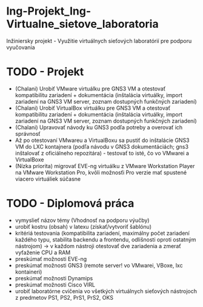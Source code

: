 # Ing-Projekt_Ing-Virtualne_sietove_laboratoria
Inžiniersky projekt - Využitie virtuálnych sieťových laboratórií pre 
podporu vyučovania

# TODO - Projekt
- (Chalani) Urobiť VMware virtuálku pre GNS3 VM a otestovať 
kompatibilitu zariadení + dokumentácia (inštalácia virtuálky, import 
zariadení na GNS3 VM server, zoznam dostupných funkčných zariadení)
- (Chalani) Urobiť VirtualBox virtuálku pre GNS3 VM a otestovať 
kompatibilitu zariadení + dokumentácia (inštalácia virtuálky, import 
zariadení na GNS3 VM server, zoznam dostupných funkčných zariadení)
- (Chalani) Upravovať návody ku GNS3 podľa potreby a overovať ich 
správnosť
- Až po otestovaní VMwareu a VirtualBoxu sa pustiť do inštalácie GNS3 VM 
do LXC kontajnera (podľa návodu v GNS3 dokumentáciách; gns3 inštalovať z 
oficiálneho repozitára) - testovať to isté, čo vo VMwarei a VirtualBoxe
- (Nízka priorita) migrovať EVE-ng virtuálku z VMware Workstation Player 
na VMware 
Workstation Pro, kvôli možnosťi Pro verzie mať spustené viacero 
virtuáliek súčasne


# TODO - Diplomová práca
- vymyslieť názov témy (Vhodnosť na podporu výučby)
- urobiť kostru (obsah) v latexu (získať/vytvoriť šablónu)
- kritériá testovania (kompatibilita zariadení, maximálny počet 
zariadení každého typu, stabilita backendu a frontendu, odlišnosti 
oproti ostatným nástrojom) -> v každom nástroji otestovať dve zariadenia 
a zmerať vyťaženie CPU a RAM
- preskúmať možnosti EVE-ng
- preskúmať možnosti GNS3 (remote server! vo VMwarei, VBoxe, 
lxc kontaineri)
- preskúmať možnosti Dynamips
- preskúmať možnosti Cisco VIRL
- urobiť laboratórne cvičenia vo všetkých virtuálnych sieťových 
nástrojoch z predmetov PS1, PS2, PrS1, PrS2, OKS
